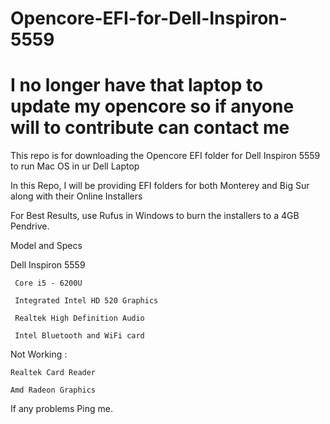 # Opencore-EFI-for-Dell-Inspiron-5559

# I no longer have that laptop to update my opencore so if anyone will to contribute can contact me
This repo is for downloading the Opencore EFI folder for Dell Inspiron 5559 to run Mac OS in ur Dell Laptop

In this Repo, I will be providing EFI folders for both Monterey and Big Sur along with their Online Installers

For Best Results, use Rufus in Windows to burn the installers to a 4GB Pendrive.

Model and  Specs

Dell Inspiron 5559

     Core i5 - 6200U

     Integrated Intel HD 520 Graphics

     Realtek High Definition Audio

     Intel Bluetooth and WiFi card

Not Working :
    
    Realtek Card Reader
    
    Amd Radeon Graphics
    
    
If any problems Ping me.    
